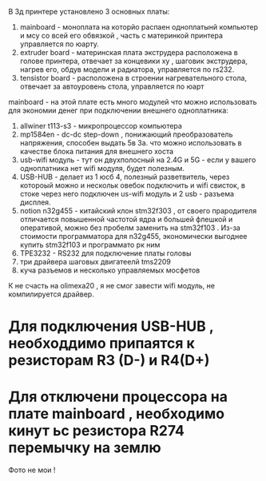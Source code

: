 В 3д принтере установлено 3 основных платы:
1) mainboard - моноплата на которйо распаен одноплатынй компьютер и мсу со всей его обвязкой , часть с материнкой принтера управляется по юарту.
2) extruder board - материнская плата экструдера расположена в голове принтера, отвечает за концевики xy , шаговик экструдера, нагрев его, обдув модели и радиатора, управляется по rs232.
3) tensistor board - расположена в строении нагревательного стола, отвечает за автоуровень стола, управляется по юарт


mainboard - на этой плате есть много модулей что можно использовать для экономии денег при подключении внешнего одноплатника:
1) allwiner t113-s3 - микропроцессор компьютера
2) mp1584en - dc-dc step-down , понижающий преобразователь напряжения, способен выдать 5в 3а. что можно использовать в качестве блока питания для внешнего хоста
3) usb-wifi модуль - тут он двухполосный на 2.4G и 5G - если у вашего одноплатника нет wifi модуля, будет полезным.
4) USB-HUB - делает из 1 юсб 4, полезный разветвитель, через котороый можно и нескольк овебок подключить и wifi свисток, в стоке через него подключен us-wifi модуль и 2 usb - разъема дисплея.
5) notion n32g455 - китайский клон stm32f303 ,  от своего прародителя отличается повышенной частотой ядра и большей флешкой и оперативой, можно без пробелм заменить на  stm32f103 . Из-за стоимости программатора для n32g455, экономически выгоднее купить stm32f103  и программато рк ним
6) TPE3232 - RS232  для подключение платы головы
7) три драйвера шаговых двигатеелй tms2209
8) куча разъемов и несколько управляемых мосфетов


К не счасть на olimexa20 , я не смог завести wifi модуль, не компилируется драйвер.
# Для подключения USB-HUB , необходдимо припаятся к резисторам R3 (D-) и R4(D+)

# Для отключени процессора на плате mainboard , необходимо кинут ьс резистора R274 перемычку на землю
Фото не мои !


